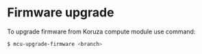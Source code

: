 # Firmware upgrade

To upgrade firmware from Koruza compute module use command:
```sh
$ mcu-upgrade-firmware <branch>
```
